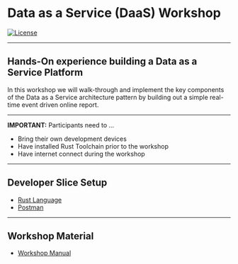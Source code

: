 # Data as a Service (DaaS) Workshop

[![License](https://img.shields.io/badge/License-Apache%202.0-blue.svg)](https://opensource.org/licenses/Apache-2.0)

---

## Hands-On experience building a Data as a Service Platform

In this workshop we will walk-through and implement the key components of the Data as a Service architecture pattern by building out a simple real-time event driven online report.

---

__IMPORTANT:__ Participants need to ...

+ Bring their own development devices
+ Have installed Rust Toolchain prior to the workshop
+ Have internet connect during the workshop

---

## Developer Slice Setup
- [Rust Language](./docs/reference-rust.md)
- [Postman](./docs/reference-postman.md)

---

## Workshop Material
+ [Workshop Manual](https://davidsietz.gitbook.io/workspace/)
